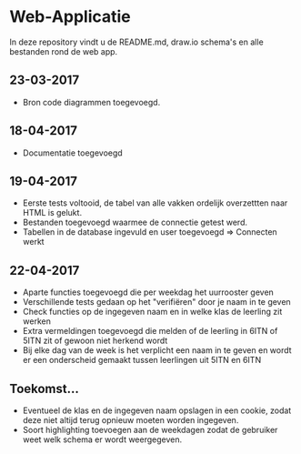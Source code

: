 # Web-Applicatie
In deze repository vindt u de README.md, draw.io schema's en alle bestanden rond de web app.

## 23-03-2017

+ Bron code diagrammen toegevoegd.

## 18-04-2017

+ Documentatie toegevoegd

## 19-04-2017

+ Eerste tests voltooid, de tabel van alle vakken ordelijk overzettten naar HTML is gelukt.
+ Bestanden toegevoegd waarmee de connectie getest werd.
+ Tabellen in de database ingevuld en user toegevoegd => Connecten werkt

## 22-04-2017

+ Aparte functies toegevoegd die per weekdag het uurrooster geven
+ Verschillende tests gedaan op het "verifiëren" door je naam in te geven
+ Check functies op de ingegeven naam en in welke klas de leerling zit werken
+ Extra vermeldingen toegevoegd die melden of de leerling in 6ITN of 5ITN zit of gewoon niet herkend wordt
+ Bij elke dag van de week is het verplicht een naam in te geven en wordt er een onderscheid gemaakt tussen leerlingen uit 5ITN en 6ITN

## Toekomst...

+ Eventueel de klas en de ingegeven naam opslagen in een cookie, zodat deze niet altijd terug opnieuw moeten worden ingegeven.
+ Soort highlighting toevoegen aan de weekdagen zodat de gebruiker weet welk schema er wordt weergegeven.
